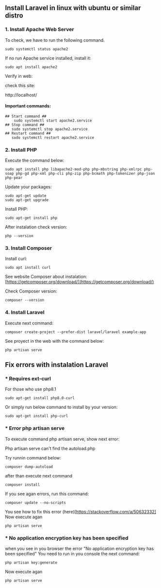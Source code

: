 ## Install Laravel in linux with ubuntu or similar distro

### 1. Install Apache Web Server
To check, we have to run the following command.
```
sudo systemctl status apache2
```
If no run Apache service installed, install it:
```
sudo apt install apache2
```
Verify in web:

check this site:

http://localhost/

#### Important commands:
```
## Start command ##
    sudo systemctl start apache2.service
## Stop command ##
   sudo systemctl stop apache2.service
## Restart command ##
   sudo systemctl restart apache2.service
```
### 2. Install PHP
Execute the command below:
```
sudo apt install php libapache2-mod-php php-mbstring php-xmlrpc php-soap php-gd php-xml php-cli php-zip php-bcmath php-tokenizer php-json php-pear
```
Update your packages:
```
sudo apt-get update
sudo apt-get upgrade
```
Install PHP:
```
sudo apt-get install php
```
After instalation check version:
```
php --version
```
### 3. Install Composer
Install curl:
```
sudo apt install curl
```
See website Composer about instalation:
[https://getcomposer.org/download/](https://getcomposer.org/download/)

Check Composer version:
```
composer --version
```
### 4. Install Laravel
Execute next command:
```
composer create-project --prefer-dist laravel/laravel example-app
```
See proyect in the web with the command below:
```
php artisan serve
```
## Fix errors with instalation Laravel

### * Requires ext-curl
For those who use php8.1
```
sudo apt-get install php8.0-curl
```
Or simply run below command to install by your version:
```
sudo apt-get install php-curl
```
### * Error php artisan serve
To execute command php artisan serve, show next error:

Php artisan serve can't find the autoload.php

Try runnin command below:
```
composer dump-autoload
```
after than execute next command
```
composer install
```
If you see agan errors, run this command:
```
composer update --no-scripts
```
You see how to fix this error (here)[https://stackoverflow.com/a/50632332]
Now execute agan
```
php artisan serve
```
### * No application encryption key has been specified
when you see in you browser the error "No application encryption key has been specified"
You need to run in you console the next command:
```
php artisan key:generate
```
Now execute agan
```
php artisan serve
```
